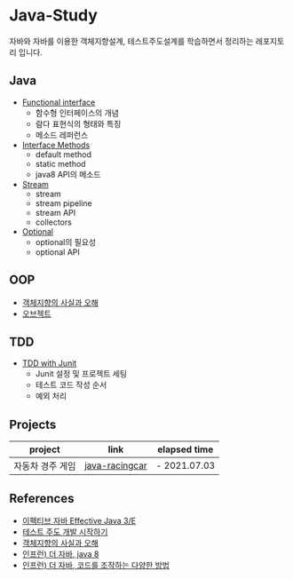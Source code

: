 # Java-Study
자바와 자바를 이용한 객체지향설계, 테스트주도설계를 학습하면서 정리하는 레포지토리 입니다.
## Java
- [Functional interface](https://github.com/Hyun-juhee/Java-Study/tree/main/java8/src/functionalInterface)
    - 함수형 인터페이스의 개념
    - 람다 표현식의 형태와 특징
    - 메소드 레퍼런스
- [Interface Methods](https://github.com/Hyun-juhee/Java-Study/tree/main/java8/src/interfaceMethod)
    - default method
    - static method
    - java8 API의 메소드
- [Stream](https://github.com/Hyun-juhee/Java-Study/tree/main/java8/src/stream)
    - stream
    - stream pipeline
    - stream API
  - collectors
- [Optional](https://github.com/Hyun-juhee/Java-Study/tree/main/java8/src/optional)
  - optional의 필요성
  - optional API
  
## OOP
- [객체지향의 사실과 오해](https://github.com/Hyun-juhee/Java-Study/blob/main/OOP/TheEssenceOfObjectOrientation.md)
- [오브젝트](https://github.com/Hyun-juhee/Java-Study/blob/main/OOP/Object.md)
## TDD
- [TDD with Junit](https://juhi.tistory.com/category/%EC%84%9C%EB%B2%84/TDD)
    - Junit 설정 및 프로젝트 세팅
    - 테스트 코드 작성 순서
    - 예외 처리
## Projects 
|project|link|elapsed time|
|------|---|----|
|자동차 경주 게임|[java-racingcar](https://github.com/Hyun-juhee/java-racingcar)|- 2021.07.03|
## References
- [이펙티브 자바 Effective Java 3/E](http://www.yes24.com/Product/Goods/65551284)
- [테스트 주도 개발 시작하기](http://www.yes24.com/Product/Goods/89145195?OzSrank=1)
- [객체지향의 사실과 오해](http://www.yes24.com/Product/Goods/18249021?OzSrank=1)
- [인프런) 더 자바, java 8](https://www.inflearn.com/course/the-java-java8)
- [인프런) 더 자바, 코드를 조작하는 다양한 방법](https://www.inflearn.com/course/the-java-application-test)